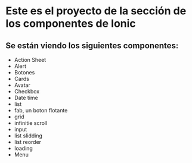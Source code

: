 # Este es el proyecto de la sección de los componentes de Ionic

## Se están viendo los siguientes componentes: 

- Action Sheet
- Alert
- Botones
- Cards
- Avatar
- Checkbox
- Date time
- list
- fab, un boton flotante 
- grid
- infinitie scroll
- input 
- list slidding
- list reorder 
- loading
- Menu
